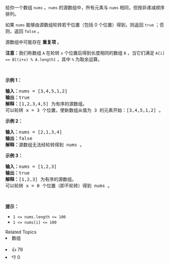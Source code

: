 <p>给你一个数组 <code>nums</code> 。<code>nums</code> 的源数组中，所有元素与 <code>nums</code> 相同，但按非递减顺序排列。</p>

<p>如果&nbsp;<code>nums</code> 能够由源数组轮转若干位置（包括 0 个位置）得到，则返回 <code>true</code><em> </em>；否则，返回 <code>false</code> 。</p>

<p>源数组中可能存在 <strong>重复项</strong> 。</p>

<p><strong>注意：</strong>我们称数组 <code>A</code> 在轮转 <code>x</code> 个位置后得到长度相同的数组 <code>B</code> ，当它们满足 <code>A[i] == B[(i+x) % A.length]</code> ，其中 <code>%</code> 为取余运算。</p>

<p>&nbsp;</p>

<p><strong>示例 1：</strong></p>

<pre>
<strong>输入：</strong>nums = [3,4,5,1,2]
<strong>输出：</strong>true
<strong>解释：</strong>[1,2,3,4,5] 为有序的源数组。
可以轮转 x = 3 个位置，使新数组从值为 3 的元素开始：[3,4,5,1,2] 。
</pre>

<p><strong>示例 2：</strong></p>

<pre>
<strong>输入：</strong>nums = [2,1,3,4]
<strong>输出：</strong>false
<strong>解释：</strong>源数组无法经轮转得到 nums 。
</pre>

<p><strong>示例 3：</strong></p>

<pre>
<strong>输入：</strong>nums = [1,2,3]
<strong>输出：</strong>true
<strong>解释：</strong>[1,2,3] 为有序的源数组。
可以轮转 x = 0 个位置（即不轮转）得到 nums 。
</pre>

<p>&nbsp;</p>

<p><strong>提示：</strong></p>

<ul> 
 <li><code>1 &lt;= nums.length &lt;= 100</code></li> 
 <li><code>1 &lt;= nums[i] &lt;= 100</code></li> 
</ul>

<div><div>Related Topics</div><div><li>数组</li></div></div><br><div><li>👍 79</li><li>👎 0</li></div>